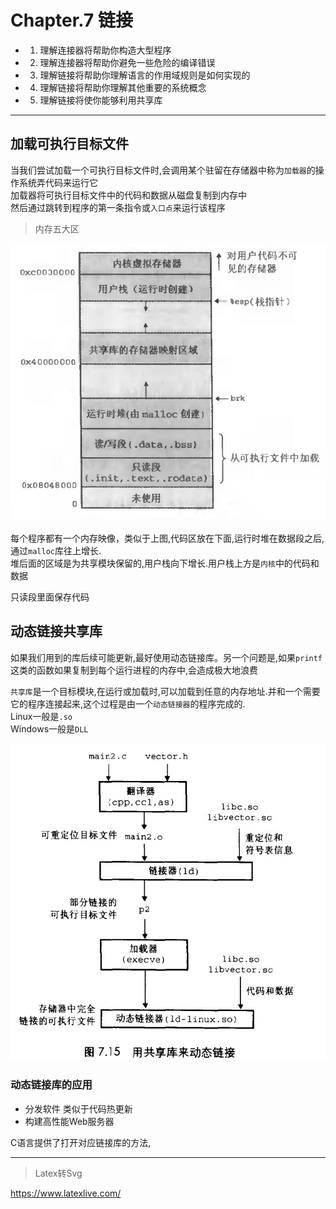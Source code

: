 # Chapter.7 链接

- 1. 理解连接器将帮助你构造大型程序
- 2. 理解连接器将帮助你避免一些危险的编译错误
- 3. 理解链接将帮助你理解语言的作用域规则是如何实现的
- 4. 理解链接将帮助你理解其他重要的系统概念
- 5. 理解链接将使你能够利用共享库

--------------

## 加载可执行目标文件

当我们尝试加载一个可执行目标文件时,会调用某个驻留在存储器中称为`加载器`的操作系统弄代码来运行它  
加载器将可执行目标文件中的代码和数据从磁盘复制到内存中  
然后通过跳转到程序的第一条指令或`入口点`来运行该程序

> 内存五大区

![](s1.jpg)

每个程序都有一个内存映像，类似于上图,代码区放在下面,运行时堆在数据段之后,通过`malloc`库往上增长.  
堆后面的区域是为共享模块保留的,用户栈向下增长.用户栈上方是`内核`中的代码和数据  

只读段里面保存代码

## 动态链接共享库

如果我们用到的库后续可能更新,最好使用动态链接库。另一个问题是,如果`printf`这类的函数如果复制到每个运行进程的内存中,会造成极大地浪费  

`共享库`是一个目标模块,在运行或加载时,可以加载到任意的内存地址.并和一个需要它的程序连接起来,这个过程是由一个`动态链接器`的程序完成的.  
Linux一般是`.so`  
Windows一般是`DLL`

![](s2.jpg)

### 动态链接库的应用

- 分发软件  类似于代码热更新
- 构建高性能Web服务器

C语言提供了打开对应链接库的方法,





--------------


> Latex转Svg

https://www.latexlive.com/